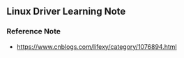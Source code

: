 ## Linux Driver Learning Note ##

### Reference Note ###
- https://www.cnblogs.com/lifexy/category/1076894.html
